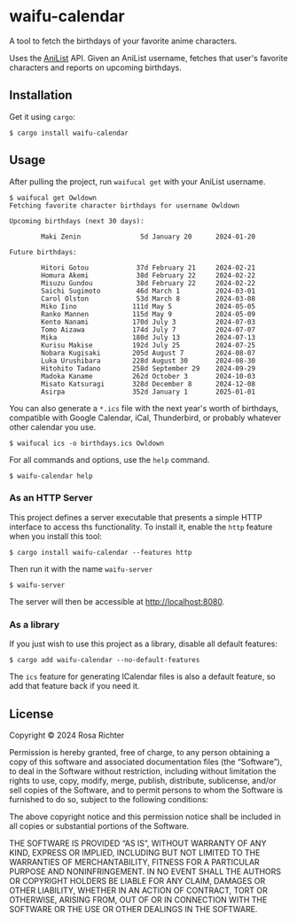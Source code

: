 # waifu-calendar

A tool to fetch the birthdays of your favorite anime characters.

Uses the [AniList](https://anilist.co) API.
Given an AniList username, fetches that user's favorite characters and reports on upcoming birthdays.

## Installation

Get it using `cargo`:

```console
$ cargo install waifu-calendar
```

## Usage

After pulling the project, run `waifucal get` with your AniList username.

```console
$ waifucal get Owldown
Fetching favorite character birthdays for username Owldown

Upcoming birthdays (next 30 days):

        Maki Zenin               5d January 20      2024-01-20

Future birthdays:

        Hitori Gotou            37d February 21     2024-02-21
        Homura Akemi            38d February 22     2024-02-22
        Misuzu Gundou           38d February 22     2024-02-22
        Saichi Sugimoto         46d March 1         2024-03-01
        Carol Olston            53d March 8         2024-03-08
        Miko Iino              111d May 5           2024-05-05
        Ranko Mannen           115d May 9           2024-05-09
        Kento Nanami           170d July 3          2024-07-03
        Tomo Aizawa            174d July 7          2024-07-07
        Mika                   180d July 13         2024-07-13
        Kurisu Makise          192d July 25         2024-07-25
        Nobara Kugisaki        205d August 7        2024-08-07
        Luka Urushibara        228d August 30       2024-08-30
        Hitohito Tadano        258d September 29    2024-09-29
        Madoka Kaname          262d October 3       2024-10-03
        Misato Katsuragi       328d December 8      2024-12-08
        Asirpa                 352d January 1       2025-01-01
```

You can also generate a `*.ics` file with the next year's worth of birthdays,
compatible with Google Calendar, iCal, Thunderbird, or probably whatever other calendar you use.

```console
$ waifucal ics -o birthdays.ics Owldown
```

For all commands and options, use the `help` command.

```console
$ waifu-calendar help
```

### As an HTTP Server

This project defines a server executable that presents a simple HTTP interface to access ths functionality.
To install it, enable the `http` feature when you install this tool:

```console
$ cargo install waifu-calendar --features http
```

Then run it with the name `waifu-server`

```console
$ waifu-server
```

The server will then be accessible at <http://localhost:8080>.

### As a library

If you just wish to use this project as a library, disable all default features:

```console
$ cargo add waifu-calendar --no-default-features
```

The `ics` feature for generating ICalendar files is also a default feature,
so add that feature back if you need it.

## License

Copyright © 2024 Rosa Richter

Permission is hereby granted, free of charge, to any person obtaining a copy of this software and associated documentation files (the “Software”), to deal in the Software without restriction, including without limitation the rights to use, copy, modify, merge, publish, distribute, sublicense, and/or sell copies of the Software, and to permit persons to whom the Software is furnished to do so, subject to the following conditions:

The above copyright notice and this permission notice shall be included in all copies or substantial portions of the Software.

THE SOFTWARE IS PROVIDED “AS IS”, WITHOUT WARRANTY OF ANY KIND, EXPRESS OR IMPLIED, INCLUDING BUT NOT LIMITED TO THE WARRANTIES OF MERCHANTABILITY, FITNESS FOR A PARTICULAR PURPOSE AND NONINFRINGEMENT. IN NO EVENT SHALL THE AUTHORS OR COPYRIGHT HOLDERS BE LIABLE FOR ANY CLAIM, DAMAGES OR OTHER LIABILITY, WHETHER IN AN ACTION OF CONTRACT, TORT OR OTHERWISE, ARISING FROM, OUT OF OR IN CONNECTION WITH THE SOFTWARE OR THE USE OR OTHER DEALINGS IN THE SOFTWARE.
